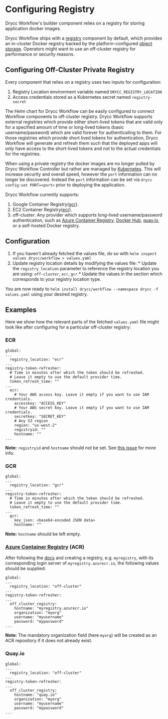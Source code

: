 # Configuring Registry

Drycc Workflow's builder component relies on a registry for storing application docker images.

Drycc Workflow ships with a [registry][registry] component by default, which provides an in-cluster Docker registry backed by the platform-configured [object storage][storage]. Operators might want to use an off-cluster registry for performance or security reasons.

## Configuring Off-Cluster Private Registry

Every component that relies on a registry uses two inputs for configuration:

1. Registry Location environment variable named `DRYCC_REGISTRY_LOCATION`
2. Access credentials stored as a Kubernetes secret named `registry-secret`

The Helm chart for Drycc Workflow can be easily configured to connect Workflow components to off-cluster registry. Drycc Workflow supports external registries which provide either short-lived tokens that are valid only for a specified amount of time or long-lived tokens (basic username/password) which are valid forever for authenticating to them. For those registries which provide short lived tokens for authentication, Drycc Workflow will generate and refresh them such that the deployed apps will only have access to the short-lived tokens and not to the actual credentials for the registries.

When using a private registry the docker images are no longer pulled by Drycc Workflow Controller but rather are managed by [Kubernetes][]. This will increase security and overall speed, however the `port` information can no longer be discovered. Instead the `port` information can be set via `drycc config:set PORT=<port>` prior to deploying the application.

Drycc Workflow currently supports:

  1. Google Container Registry([gcr][gcr]).
  1. EC2 Container Registry([ecr][ecr]).
  1. off-cluster: Any provider which supports long-lived username/password authentication, such as [Azure Container Registry][acr], [Docker Hub][dockerhub], [quay.io][quay], or a self-hosted Docker registry.

## Configuration

  1. If you haven't already fetched the values file, do so with `helm inspect values drycc/workflow > values.yaml`
  1. Update registry location details by modifying the values file:
    * Update the `registry_location` parameter to reference the registry location you are using: `off-cluster`, `ecr`, `gcr`
    * Update the values in the section which corresponds to your registry location type.

You are now ready to `helm install drycc/workflow --namespace drycc -f values.yaml` using your desired registry.

## Examples
Here we show how the relevant parts of the fetched `values.yaml` file might look like after configuring for a particular off-cluster registry:

### ECR

```
global:
...
  registry_location: "ecr"
...
registry-token-refresher:
  # Time in minutes after which the token should be refreshed.
  # Leave it empty to use the default provider time.
  token_refresh_time: ""
...
  ecr:
    # Your AWS access key. Leave it empty if you want to use IAM credentials.
    accesskey: "ACCESS_KEY"
    # Your AWS secret key. Leave it empty if you want to use IAM credentials.
    secretkey: "SECRET_KEY"
    # Any S3 region
    region: "us-west-2"
    registryid: ""
    hostname: ""
...
```
**Note:** `registryid` and `hostname` should _not_ be set.  See [this issue](https://github.com/drycc/registry-token-refresher/issues/2) for more info.

### GCR

```
global:
...
  registry_location: "gcr"
...
registry-token-refresher:
  # Time in minutes after which the token should be refreshed.
  # Leave it empty to use the default provider time.
  token_refresh_time: ""
...
  gcr:
    key_json: <base64-encoded JSON data>
    hostname: ""
```

**Note:** `hostname` should be left empty.

### [Azure Container Registry](https://azure.microsoft.com/en-us/services/container-registry/) (ACR)

After following the [docs](https://docs.microsoft.com/en-us/azure/container-registry/container-registry-get-started-azure-cli) and creating a registry, e.g. `myregistry`, with its corresponding login server of `myregistry.azurecr.io`, the following values should be supplied:

```
global:
...
  registry_location: "off-cluster"
...
registry-token-refresher:
...
  off_cluster_registry:
    hostname: "myregistry.azurecr.io"
    organization: "myorg"
    username: "myusername"
    password: "mypassword"
...
```

**Note:** The mandatory organization field (here `myorg`) will be created as an ACR repository if it does not already exist.

### Quay.io

```
global:
...
  registry_location: "off-cluster"
...
registry-token-refresher:
...
  off_cluster_registry:
    hostname: "quay.io"
    organization: "myorg"
    username: "myusername"
    password: "mypassword"
...
```

[registry]: ../understanding-workflow/components.md#registry
[storage]: configuring-object-storage
[ecr]: http://docs.aws.amazon.com/AmazonECR/latest/userguide/ECR_GetStarted.html
[gcr]: https://cloud.google.com/container-registry/
[acr]: https://docs.microsoft.com/en-us/azure/container-registry/
[dockerhub]: https://hub.docker.com/
[quay]: https://quay.io/
[srvAccount]: https://support.google.com/cloud/answer/6158849#serviceaccounts
[aws-iam]: https://aws.amazon.com/iam/
[namespace]: https://docs.docker.com/registry/spec/api/#/overview
[Kubernetes]: https://kubernetes.io
